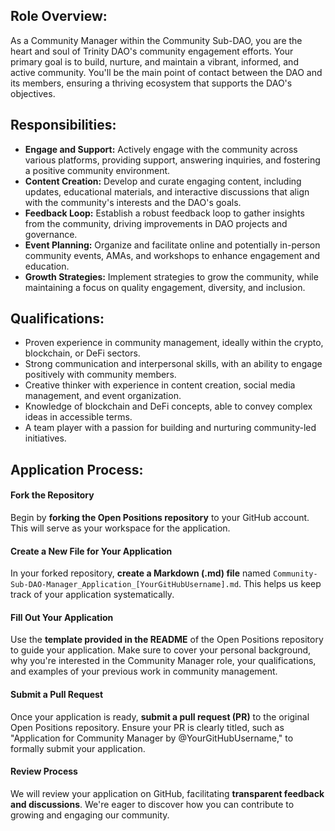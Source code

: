 ## Role Overview:
As a Community Manager within the Community Sub-DAO, you are the heart and soul of Trinity DAO's community engagement efforts. Your primary goal is to build, nurture, and maintain a vibrant, informed, and active community. You'll be the main point of contact between the DAO and its members, ensuring a thriving ecosystem that supports the DAO's objectives.

## Responsibilities:

- **Engage and Support:** Actively engage with the community across various platforms, providing support, answering inquiries, and fostering a positive community environment.
- **Content Creation:** Develop and curate engaging content, including updates, educational materials, and interactive discussions that align with the community's interests and the DAO's goals.
- **Feedback Loop:** Establish a robust feedback loop to gather insights from the community, driving improvements in DAO projects and governance.
- **Event Planning:** Organize and facilitate online and potentially in-person community events, AMAs, and workshops to enhance engagement and education.
- **Growth Strategies:** Implement strategies to grow the community, while maintaining a focus on quality engagement, diversity, and inclusion.

## Qualifications:

- Proven experience in community management, ideally within the crypto, blockchain, or DeFi sectors.
- Strong communication and interpersonal skills, with an ability to engage positively with community members.
- Creative thinker with experience in content creation, social media management, and event organization.
- Knowledge of blockchain and DeFi concepts, able to convey complex ideas in accessible terms.
- A team player with a passion for building and nurturing community-led initiatives.

## Application Process:

#### Fork the Repository
Begin by **forking the Open Positions repository** to your GitHub account. This will serve as your workspace for the application.

#### Create a New File for Your Application
In your forked repository, **create a Markdown (.md) file** named `Community-Sub-DAO-Manager_Application_[YourGitHubUsername].md`. This helps us keep track of your application systematically.

#### Fill Out Your Application
Use the **template provided in the README** of the Open Positions repository to guide your application. Make sure to cover your personal background, why you're interested in the Community Manager role, your qualifications, and examples of your previous work in community management.

#### Submit a Pull Request
Once your application is ready, **submit a pull request (PR)** to the original Open Positions repository. Ensure your PR is clearly titled, such as "Application for Community Manager by @YourGitHubUsername," to formally submit your application.

#### Review Process
We will review your application on GitHub, facilitating **transparent feedback and discussions**. We're eager to discover how you can contribute to growing and engaging our community.

